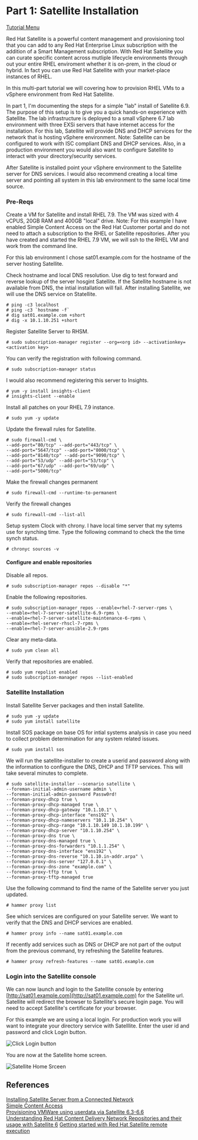 # Part 1: Satellite Installation   

[Tutorial Menu](https://github.com/pslucas0212/RedHat-Satellite-VM-Provisioning-to-vSphere-Tutorial)  

Red Hat Satellite is a powerful content management and provisioning tool that you can add to any Red Hat Enterprise Linux subscription with the addition of a Smart Management subscription.  With Red Hat Satellite you can curate specific content across mutliple lifecycle environments through out your entire RHEL enviroment whether it is on-prem, in the cloud or hybrid.  In fact you can use Red Hat Satellite with your market-place instances of RHEL.  

In this multi-part tutorial we will covering how to provision RHEL VMs to a vSphere environment from Red Hat Satellite.

In part 1, I'm documenting the steps for a simple "lab" install of Satellite 6.9.  The purpose of this setup is to give you a quick hands-on experience with Satellite.  The lab infrastructure is deployed to a small vSphere 6.7 lab environment with three EXSi servers that have internet access for the installation.  For this lab, Satellite will provide DNS and DHCP services for the network that is hosting vSphere environment.  Note: Satellite can be configured to work with ISC compliant DNS and DHCP services.  Also, in a production environment you would also want to configure Satellite to interact with your directory/security services.  

After Satellite is installed point your vSphere environment to the Satellite server for DNS services.  I would also recommend creating a local time server and pointing all system in this lab environment to the same local time source.


### Pre-Reqs


Create a VM for Satellite and install RHEL 7.9.  The VM was sized with 4 vCPUS, 20GB RAM and 400GB "local" drive.  Note: For this example I have enabled Simple Content Access on the Red Hat Customer portal and do not need to attach a subscription to the RHEL or Satellite repositories.  After you have created and started the RHEL 7.9 VM, we will ssh to the RHEL VM and work from the command line.

For this lab environment I chose sat01.example.com for the hostname of the server hosting Satellite.  

Check hostname and local DNS resolution.  Use dig to test forward and reverse lookup of the server hosgint Satellite.  If the Satellite hostname is not available from DNS, the intial installation will fail.  After installing Satellite, we will use the DNS service on Statellite.
```
# ping -c3 localhost
# ping -c3 `hostname -f`
# dig sat01.example.com +short
# dig -x 10.1.10.251 +short
```   

Register Satellite Server to RHSM.
```
# sudo subscription-manager register --org=<org id> --activationkey=<activation key>
```
You can verify the registration with following command.
```
# sudo subscription-manager status
```       
I would also recommend registering this server to Insights.  
```
# yum -y install insights-client
# insights-client --enable
```

Install all patches on your RHEL 7.9 instance.
```
# sudo yum -y update
```
 

Update the firewall rules for Satellite.
```
# sudo firewall-cmd \
--add-port="80/tcp" --add-port="443/tcp" \
--add-port="5647/tcp" --add-port="8000/tcp" \
--add-port="8140/tcp" --add-port="9090/tcp" \
--add-port="53/udp" --add-port="53/tcp" \
--add-port="67/udp" --add-port="69/udp" \
--add-port="5000/tcp"
```

Make the firewall changes permanent
```
# sudo firewall-cmd --runtime-to-permanent
```

Verify the firewall changes
```
# sudo firewall-cmd --list-all
```
Setup system Clock with chrony.  I have local time server that my sytems use for synching time.  Type the following command to check the the time synch status.  
```
# chronyc sources -v
```

#### Configure and enable repositories

Disable all repos.
```    
# sudo subscription-manager repos --disable "*"
```       
Enable the following repositories.
```    
# sudo subscription-manager repos --enable=rhel-7-server-rpms \
--enable=rhel-7-server-satellite-6.9-rpms \
--enable=rhel-7-server-satellite-maintenance-6-rpms \
--enable=rhel-server-rhscl-7-rpms \
--enable=rhel-7-server-ansible-2.9-rpms
```
Clear any meta-data.   
```    
# sudo yum clean all
```          
Verify that repositories are enabled.  
```    
# sudo yum repolist enabled
# sudo subscription-manager repos --list-enabled
```          

### Satellite Installation
Install Satellite Server packages and then install Satellite.  
```
# sudo yum -y update       
# sudo yum install satellite
```

Install SOS package on base OS for intial systems analysis in case you need to collect problem determination for any system related issues.  
```
# sudo yum install sos
```

We will  run the satellite-installer to create a userid and password along with the information to configure the DNS, DHCP and TFTP services.  This will take several minutes to complete.  
```
# sudo satellite-installer --scenario satellite \
--foreman-initial-admin-username admin \
--foreman-initial-admin-password Passw0rd!
--foreman-proxy-dhcp true \
--foreman-proxy-dhcp-managed true \
--foreman-proxy-dhcp-gateway "10.1.10.1" \
--foreman-proxy-dhcp-interface "ens192" \
--foreman-proxy-dhcp-nameservers "10.1.10.254" \
--foreman-proxy-dhcp-range "10.1.10.149 10.1.10.199" \
--foreman-proxy-dhcp-server "10.1.10.254" \
--foreman-proxy-dns true \
--foreman-proxy-dns-managed true \
--foreman-proxy-dns-forwarders "10.1.1.254" \
--foreman-proxy-dns-interface "ens192" \
--foreman-proxy-dns-reverse "10.1.10.in-addr.arpa" \
--foreman-proxy-dns-server "127.0.0.1" \
--foreman-proxy-dns-zone "example.com" \
--foreman-proxy-tftp true \
--foreman-proxy-tftp-managed true
```

Use the following command to find the name of the Satellite server you just updated.
```
# hammer proxy list
```

See which services are configured on your Satellite server.  We want to verify that the DNS and DHCP services are enabled.
```
# hammer proxy info --name sat01.example.com
```

If recently add services such as DNS or DHCP are not part of the output from the previous command, try refreshing the Satellite features.
```
# hammer proxy refresh-features --name sat01.example.com
```
 

### Login into the Satellite console  

We can now launch and login to the Satellite console by entering [http://sat01.example.com](http://sat01.example.com) for the Satellite url.  Satellite will redirect the browser to Satellite's secure login page.  You will need to accept Satellite's certificate for your browser.  

For this example we are using a local login.  For production work you will want to integrate your directory service with Satelllite. Enter the user id and password and click Login button.  

![Click Login button](/images/sat01.png)  

You are now at the Satellite home screen.  

![Satellite Home Srceen](/images/sat02.png)  



## References  
[Installing Satellite Server from a Connected Network](https://access.redhat.com/documentation/en-us/red_hat_satellite/6.9/html/installing_satellite_server_from_a_connected_network/index)   
[Simple Content Access](https://access.redhat.com/articles/simple-content-access)  
[Provisioning VMWare using userdata via Satellite 6.3-6.6](https://access.redhat.com/blogs/1169563/posts/3640721)  
[Understanding Red Hat Content Delivery Network Repositories and their usage with Satellite 6](https://access.redhat.com/articles/1586183)
[Getting started with Red Hat Satellite remote execution](https://www.redhat.com/en/blog/getting-started-red-hat-satellite-remote-execution)

